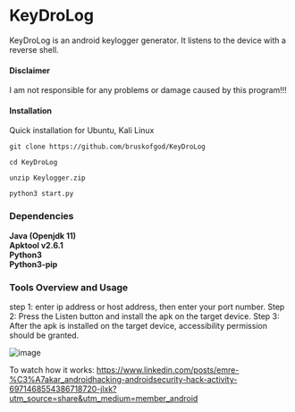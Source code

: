 # KeyDroLog
KeyDroLog is an android keylogger generator. It listens to the device with a reverse shell.

#### Disclaimer

I am not responsible for any problems or damage caused by this program!!!

#### Installation
Quick installation for Ubuntu, Kali Linux

```
git clone https://github.com/bruskofgod/KeyDroLog 

cd KeyDroLog

unzip Keylogger.zip

python3 start.py
```

### Dependencies

**Java (Openjdk 11)**<br>
**Apktool v2.6.1**<br>
**Python3**<br>
**Python3-pip**<br>

### Tools Overview and Usage
step 1: enter ip address or host address, then enter your port number.
Step 2: Press the Listen button and install the apk on the target device.
Step 3: After the apk is installed on the target device, accessibility permission should be granted.

![image](https://user-images.githubusercontent.com/58754583/216032354-dac55be4-5502-4471-9fbd-d5b53fccad32.png)




To watch how it works: https://www.linkedin.com/posts/emre-%C3%A7akar_androidhacking-androidsecurity-hack-activity-6971468554386718720-jlxk?utm_source=share&utm_medium=member_android
